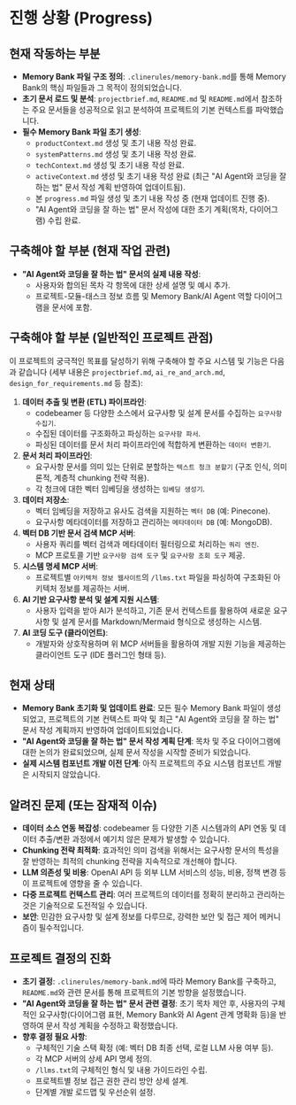 # 진행 상황 (Progress)

## 현재 작동하는 부분
-   **Memory Bank 파일 구조 정의**: `.clinerules/memory-bank.md`를 통해 Memory Bank의 핵심 파일들과 그 목적이 정의되었습니다.
-   **초기 문서 로드 및 분석**: `projectbrief.md`, `README.md` 및 `README.md`에서 참조하는 주요 문서들을 성공적으로 읽고 분석하여 프로젝트의 기본 컨텍스트를 파악했습니다.
-   **필수 Memory Bank 파일 초기 생성**:
    -   `productContext.md` 생성 및 초기 내용 작성 완료.
    -   `systemPatterns.md` 생성 및 초기 내용 작성 완료.
    -   `techContext.md` 생성 및 초기 내용 작성 완료.
    -   `activeContext.md` 생성 및 초기 내용 작성 완료 (최근 "AI Agent와 코딩을 잘 하는 법" 문서 작성 계획 반영하여 업데이트됨).
    -   본 `progress.md` 파일 생성 및 초기 내용 작성 중 (현재 업데이트 진행 중).
    -   "AI Agent와 코딩을 잘 하는 법" 문서 작성에 대한 초기 계획(목차, 다이어그램) 수립 완료.

## 구축해야 할 부분 (현재 작업 관련)
-   **"AI Agent와 코딩을 잘 하는 법" 문서의 실제 내용 작성**:
    -   사용자와 합의된 목차 각 항목에 대한 상세 설명 및 예시 추가.
    -   프로젝트-모듈-태스크 정보 흐름 및 Memory Bank/AI Agent 역할 다이어그램을 문서에 포함.

## 구축해야 할 부분 (일반적인 프로젝트 관점)
이 프로젝트의 궁극적인 목표를 달성하기 위해 구축해야 할 주요 시스템 및 기능은 다음과 같습니다 (세부 내용은 `projectbrief.md`, `ai_re_and_arch.md`, `design_for_requirements.md` 등 참조):

1.  **데이터 추출 및 변환 (ETL) 파이프라인**:
    -   codebeamer 등 다양한 소스에서 요구사항 및 설계 문서를 수집하는 `요구사항 수집기`.
    -   수집된 데이터를 구조화하고 파싱하는 `요구사항 파서`.
    -   파싱된 데이터를 문서 처리 파이프라인에 적합하게 변환하는 `데이터 변환기`.
2.  **문서 처리 파이프라인**:
    -   요구사항 문서를 의미 있는 단위로 분할하는 `텍스트 청크 분할기` (구조 인식, 의미론적, 계층적 chunking 전략 적용).
    -   각 청크에 대한 벡터 임베딩을 생성하는 `임베딩 생성기`.
3.  **데이터 저장소**:
    -   벡터 임베딩을 저장하고 유사도 검색을 지원하는 `벡터 DB` (예: Pinecone).
    -   요구사항 메타데이터를 저장하고 관리하는 `메타데이터 DB` (예: MongoDB).
4.  **벡터 DB 기반 문서 검색 MCP 서버**:
    -   사용자 쿼리를 벡터 검색과 메타데이터 필터링으로 처리하는 `쿼리 엔진`.
    -   MCP 프로토콜 기반 `요구사항 검색 도구` 및 `요구사항 조회 도구` 제공.
5.  **시스템 명세 MCP 서버**:
    -   프로젝트별 `아키텍처 정보 웹사이트`의 `/llms.txt` 파일을 파싱하여 구조화된 아키텍처 정보를 제공하는 서버.
6.  **AI 기반 요구사항 분석 및 설계 지원 시스템**:
    -   사용자 입력을 받아 AI가 분석하고, 기존 문서 컨텍스트를 활용하여 새로운 요구사항 및 설계 문서를 Markdown/Mermaid 형식으로 생성하는 시스템.
7.  **AI 코딩 도구 (클라이언트)**:
    -   개발자와 상호작용하며 위 MCP 서버들을 활용하여 개발 지원 기능을 제공하는 클라이언트 도구 (IDE 플러그인 형태 등).

## 현재 상태
-   **Memory Bank 초기화 및 업데이트 완료**: 모든 필수 Memory Bank 파일이 생성되었고, 프로젝트의 기본 컨텍스트 파악 및 최근 "AI Agent와 코딩을 잘 하는 법" 문서 작성 계획까지 반영하여 업데이트되었습니다.
-   **"AI Agent와 코딩을 잘 하는 법" 문서 작성 계획 단계**: 목차 및 주요 다이어그램에 대한 논의가 완료되었으며, 실제 문서 작성을 시작할 준비가 되었습니다.
-   **실제 시스템 컴포넌트 개발 이전 단계**: 아직 프로젝트의 주요 시스템 컴포넌트 개발은 시작되지 않았습니다.

## 알려진 문제 (또는 잠재적 이슈)
-   **데이터 소스 연동 복잡성**: codebeamer 등 다양한 기존 시스템과의 API 연동 및 데이터 추출/변환 과정에서 예기치 않은 문제가 발생할 수 있습니다.
-   **Chunking 전략 최적화**: 효과적인 의미 검색을 위해서는 요구사항 문서의 특성을 잘 반영하는 최적의 chunking 전략을 지속적으로 개선해야 합니다.
-   **LLM 의존성 및 비용**: OpenAI API 등 외부 LLM 서비스의 성능, 비용, 정책 변경 등이 프로젝트에 영향을 줄 수 있습니다.
-   **다중 프로젝트 컨텍스트 관리**: 여러 프로젝트의 데이터를 정확히 분리하고 관리하는 것은 기술적으로 도전적일 수 있습니다.
-   **보안**: 민감한 요구사항 및 설계 정보를 다루므로, 강력한 보안 및 접근 제어 메커니즘이 필수적입니다.

## 프로젝트 결정의 진화
-   **초기 결정**: `.clinerules/memory-bank.md`에 따라 Memory Bank를 구축하고, `README.md`와 관련 문서를 통해 프로젝트의 기본 방향을 설정했습니다.
-   **"AI Agent와 코딩을 잘 하는 법" 문서 관련 결정**: 초기 목차 제안 후, 사용자의 구체적인 요구사항(다이어그램 표현, Memory Bank와 AI Agent 관계 명확화 등)을 반영하여 문서 작성 계획을 수정하고 확정했습니다.
-   **향후 결정 필요 사항**:
    -   구체적인 기술 스택 확정 (예: 벡터 DB 최종 선택, 로컬 LLM 사용 여부 등).
    -   각 MCP 서버의 상세 API 명세 정의.
    -   `/llms.txt`의 구체적인 형식 및 내용 가이드라인 수립.
    -   프로젝트별 정보 접근 권한 관리 방안 상세 설계.
    -   단계별 개발 로드맵 및 우선순위 설정.
